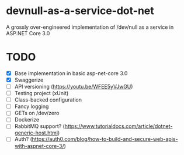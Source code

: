 # devnull-as-a-service-dot-net
A grossly over-engineered implementation of /dev/null as a service in ASP.NET Core 3.0

# TODO
- [x] Base implementation in basic asp-net-core 3.0
- [x] Swaggerize
- [ ] API versioning (https://youtu.be/WFEE5yVJwGU)
- [ ] Testing project (xUnit)
- [ ] Class-backed configuration
- [ ] Fancy logging
- [ ] GETs on /dev/zero
- [ ] Dockerize
- [ ] RabbitMQ support? (https://www.tutorialdocs.com/article/dotnet-generic-host.html)
- [ ] Auth? (https://auth0.com/blog/how-to-build-and-secure-web-apis-with-aspnet-core-3/)
